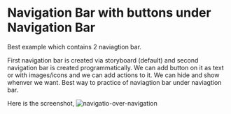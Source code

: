 # Navigation Bar with buttons under Navigation Bar
Best example which contains 2 naviagtion bar. 

First navigation bar is created via storyboard (default) and second navigation bar is created programmatically. We can add button on it as text or with images/icons and we can add actions to it. We can hide and show whenver we want. Best way to practice of naviagtion bar under naviagtion bar.

Here is the screenshot,
![navigatio-over-navigation](https://user-images.githubusercontent.com/39058892/39862446-7551e1c6-5461-11e8-9595-f7a7774f49e2.jpg)
